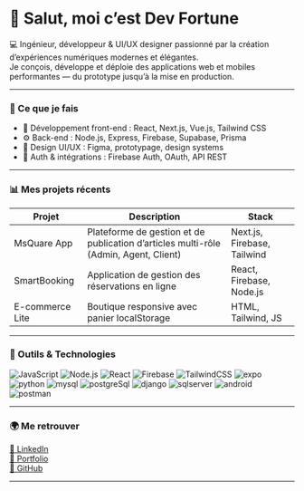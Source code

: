 # 👋 Salut, moi c’est Dev Fortune

💻 Ingénieur, développeur & UI/UX designer passionné par la création d’expériences numériques modernes et élégantes.  
Je conçois, développe et déploie des applications web et mobiles performantes — du prototype jusqu’à la mise en production.

---

### 🚀 Ce que je fais
- 🧠 Développement front-end : React, Next.js, Vue.js, Tailwind CSS  
- ⚙️ Back-end : Node.js, Express, Firebase, Supabase, Prisma  
- 🎨 Design UI/UX : Figma, prototypage, design systems  
- 🔐 Auth & intégrations : Firebase Auth, OAuth, API REST  

---

### 📊 Mes projets récents
| Projet | Description | Stack |
|--------|--------------|--------|
| MsQuare App | Plateforme de gestion et de publication d’articles multi-rôle (Admin, Agent, Client) | Next.js, Firebase, Tailwind |
| SmartBooking | Application de gestion des réservations en ligne | React, Firebase, Node.js |
| E-commerce Lite | Boutique responsive avec panier localStorage | HTML, Tailwind, JS |

---

### 🧰 Outils & Technologies
![JavaScript](https://img.shields.io/badge/JavaScript-181717?logo=javascript&logoColor=yellow)
![Node.js](https://img.shields.io/badge/Node.js-181717?logo=node.js)
![React](https://img.shields.io/badge/React-181717?logo=react)
![Firebase](https://img.shields.io/badge/Firebase-181717?logo=firebase)
![TailwindCSS](https://img.shields.io/badge/TailwindCSS-181717?logo=tailwindcss)
![expo](https://img.shields.io/badge/expo-181717?logo=expo)
![python](https://img.shields.io/badge/python-181717?logo=python)
![mysql](https://img.shields.io/badge/mysql-181717?logo=mysql)
![postgreSql](https://img.shields.io/badge/postgresql-181717?logo=postgresql)
![django](https://img.shields.io/badge/django-181717?logo=django)
![sqlserver](https://img.shields.io/badge/slqserver-181717?logo=sqlserver)
![android](https://img.shields.io/badge/android-181717?logo=android)
![postman](https://img.shields.io/badge/postman-181717?logo=postman)

---

### 🌍 Me retrouver
[🔗 LinkedIn](https://www.linkedin.com/in/fortune-tech/)  
[💼 Portfolio](https://fortunetech.vercel.app)  
[🐙 GitHub](https://github.com/fortune-coeur)

---
